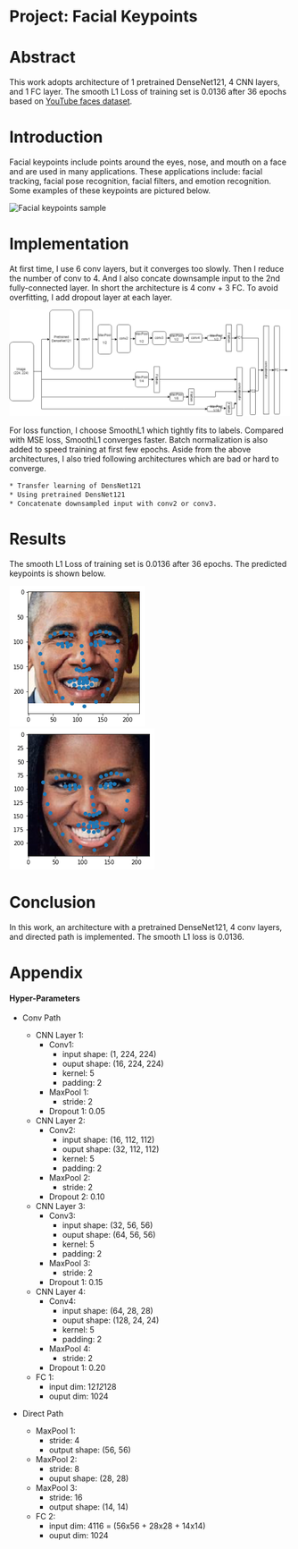 [dataset]: https://www.cs.tau.ac.il/~wolf/ytfaces/ "YouTube Faces Dataset"

[facial_keypoints_sample]: https://github.com/Brandon-HY-Lin/P1_Facial_Keypoints/blob/master/images/key_pts_example.png "Facial keypoints sample"

[architecture]: https://github.com/Brandon-HY-Lin/P1_Facial_Keypoints/blob/master/images/architecture.png "Architecture"

[result_1]: https://github.com/Brandon-HY-Lin/P1_Facial_Keypoints/blob/master/images/result_1.png "Result 1"

[result_2]: https://github.com/Brandon-HY-Lin/P1_Facial_Keypoints/blob/master/images/result_2.png "Result 2"

# Project: Facial Keypoints

# Abstract
This work adopts architecture of 1 pretrained DenseNet121, 4 CNN layers, and 1 FC layer. The smooth L1 Loss of training set is 0.0136 after 36 epochs based on [YouTube faces dataset][dataset].


# Introduction
Facial keypoints include points around the eyes, nose, and mouth on a face and are used in many applications. These applications include: facial tracking, facial pose recognition, facial filters, and emotion recognition. Some examples of these keypoints are pictured below.

![Facial keypoints sample][facial_keypoints_sample]


# Implementation
At first time, I use 6 conv layers, but it converges too slowly. Then I reduce the number of conv to 4. And I also concate downsample input to the 2nd fully-connected layer. In short the architecture is 4 conv + 3 FC. To avoid overfitting, I add dropout layer at each layer.

![architecture][architecture]


For loss function, I choose SmoothL1 which tightly fits to labels. Compared with MSE loss, SmoothL1 converges faster. Batch normalization is also added to speed training at first few epochs. Aside from the above architectures, I also tried following architectures which are bad or hard to converge.

    * Transfer learning of DensNet121
    * Using pretrained DensNet121
    * Concatenate downsampled input with conv2 or conv3.


# Results
The smooth L1 Loss of training set is 0.0136 after 36 epochs. The predicted keypoints is shown below.

![Result 1][result_1]
![Result 2][result_2]


# Conclusion
In this work, an architecture with a pretrained DenseNet121, 4 conv layers, and directed path is implemented. The smooth L1 loss is 0.0136.


# Appendix
#### Hyper-Parameters

* Conv Path
    * CNN Layer 1:
        * Conv1:
            * input shape: (1, 224, 224)
            * ouput shape: (16, 224, 224)
            * kernel: 5
            * padding: 2
        * MaxPool 1:
            * stride: 2
        * Dropout 1: 0.05
    * CNN Layer 2:
        * Conv2:
            * input shape: (16, 112, 112)
            * ouput shape: (32, 112, 112)
            * kernel: 5
            * padding: 2
        * MaxPool 2:
            * stride: 2
        * Dropout 2: 0.10
    * CNN Layer 3:
        * Conv3:
            * input shape: (32, 56, 56)
            * ouput shape: (64, 56, 56)
            * kernel: 5
            * padding: 2
        * MaxPool 3:
            * stride: 2
        * Dropout 1: 0.15
    * CNN Layer 4:
        * Conv4:
            * input shape: (64, 28, 28)
            * ouput shape: (128, 24, 24)
            * kernel: 5
            * padding: 2
        * MaxPool 4:
            * stride: 2
        * Dropout 1: 0.20
    * FC 1:
        * input dim: 12*12*128
        * ouput dim: 1024

* Direct Path
    * MaxPool 1:
        * stride: 4
        * output shape: (56, 56)
    * MaxPool 2:
        * stride: 8
        * ouput shape: (28, 28)
    * MaxPool 3:
        * stride: 16 
        * output shape: (14, 14)
    * FC 2:
        * input dim: 4116 = (56x56 + 28x28 + 14x14)
        * ouput dim: 1024